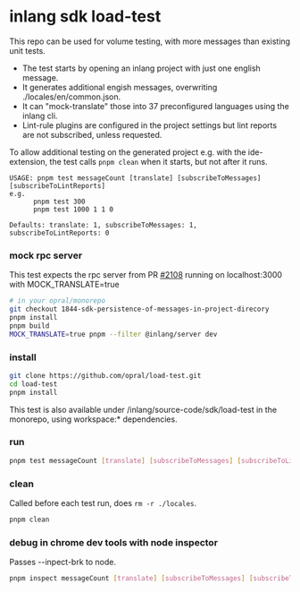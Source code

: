 # inlang sdk load-test

This repo can be used for volume testing, with more messages than existing unit tests.

- The test starts by opening an inlang project with just one english message.
- It generates additional engish messages, overwriting ./locales/en/common.json.
- It can "mock-translate" those into 37 preconfigured languages using the inlang cli.
- Lint-rule plugins are configured in the project settings but lint reports are not subscribed, unless requested.

To allow additional testing on the generated project e.g. with the ide-extension, the test calls `pnpm clean` when it starts, but not after it runs.

```
USAGE: pnpm test messageCount [translate] [subscribeToMessages] [subscribeToLintReports]
e.g.
      pnpm test 300
      pnpm test 1000 1 1 0

Defaults: translate: 1, subscribeToMessages: 1, subscribeToLintReports: 0
```

### mock rpc server
This test expects the rpc server from PR [#2108](https://github.com/opral/monorepo/pull/2108) running on localhost:3000 with MOCK_TRANSLATE=true

```sh
# in your opral/monorepo
git checkout 1844-sdk-persistence-of-messages-in-project-direcory
pnpm install
pnpm build
MOCK_TRANSLATE=true pnpm --filter @inlang/server dev
```

### install
```sh
git clone https://github.com/opral/load-test.git
cd load-test
pnpm install
```
This test is also available under /inlang/source-code/sdk/load-test in the monorepo, using workspace:* dependencies.

### run
```sh
pnpm test messageCount [translate] [subscribeToMessages] [subscribeToLintReports]
```

### clean
Called before each test run, does `rm -r ./locales`.
```sh
pnpm clean
```

### debug in chrome dev tools with node inspector
Passes --inpect-brk to node.
```sh
pnpm inspect messageCount [translate] [subscribeToMessages] [subscribeToLintReports]
```
